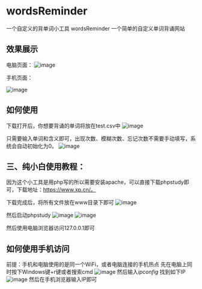 # wordsReminder
一个自定义的背单词小工具
wordsReminder 一个简单的自定义单词背诵网站

## 效果展示

电脑页面：
![image](https://user-images.githubusercontent.com/43924110/126168803-7db598a2-a59e-4a6b-ad82-a3debc3bc4f3.png)


手机页面：

 ![image](https://user-images.githubusercontent.com/43924110/126168906-a111d90d-e24b-4213-a68b-9603ebadd811.png)


## 如何使用

下载打开后，你想要背诵的单词将放在test.csv中
![image](https://user-images.githubusercontent.com/43924110/126168834-e55db3dc-0b51-4238-b12c-0be54e1898ce.png)


只需要输入单词和含义即可，出现次数、模糊次数、忘记次数不需要手动填写，系统会自动初始化为0。
![image](https://user-images.githubusercontent.com/43924110/126168973-d7203614-2912-493c-a7d8-acce00dc14ac.png)


## 三、纯小白使用教程：

因为这个小工具是用php写的所以需要安装apache，可以直接下载phpstudy即可，下载地址：https://www.xp.cn/。

下载完成后，将所有文件放在www目录下即可
![image](https://user-images.githubusercontent.com/43924110/126168926-9f1902c5-7b44-4b10-aeca-79df1b9091cb.png)


然后启动phpstudy
![image](https://user-images.githubusercontent.com/43924110/126169009-253ad291-feed-46ec-81a4-4321cdc9e0d5.png)
![image](https://user-images.githubusercontent.com/43924110/126169044-bf9bb77c-be93-475d-a706-fcc087ff29a3.png)


然后使用电脑浏览器访问127.0.0.1即可

## 如何使用手机访问
前提：手机和电脑使用的是同一个WiFi，或者电脑连接的手机热点
先在电脑上同时按下Windows键+r键或者搜索cmd
![image](https://user-images.githubusercontent.com/43924110/126169270-6dab0bc9-e14d-4e72-a273-0c133aa9abf8.png)
然后输入*ipconfig*
找到如下IP
![image](https://user-images.githubusercontent.com/43924110/126169431-1c7615bd-fb34-467d-8e6f-f7a0ed4fb7f4.png)
然后在手机浏览器输入IP即可


